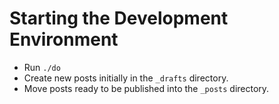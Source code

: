 Starting the Development Environment
====================================

 - Run `./do`
 - Create new posts initially in the `_drafts` directory.
 - Move posts ready to be published into the `_posts` directory.
